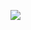 ![](https://bat.bing.com/action/0?ti=56018282&Ver=2&mid=28e837aa-4a0a-496d-a1f1-d183573a083f&sid=201ffde0635411ee902411d77b750559&vid=20202bf0635411ee9ac03f2e618b0b9f&vids=0&msclkid=N&pi=0&lg=en-US&sw=800&sh=600&sc=24&nwd=1&tl=Shortform%20%7C%20Book&p=https%3A%2F%2Fwww.shortform.com%2Fapp%2Fbook%2Fatomic-habits%2Fexercise-are-you-happy-with-you&r=&lt=276&evt=pageLoad&sv=1&rn=500197)
